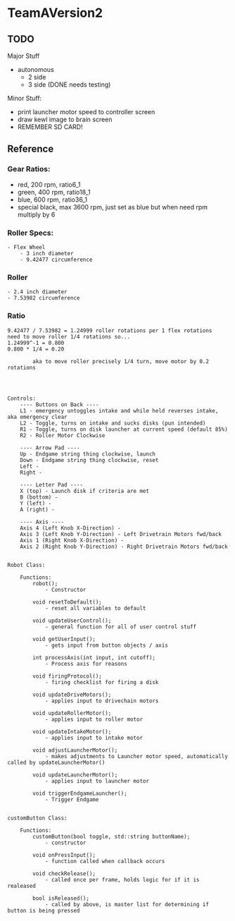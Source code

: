 # TeamAVersion2

## TODO

Major Stuff
- autonomous
	- 2 side
	- 3 side (DONE needs testing)
        
Minor Stuff:
- print launcher motor speed to controller screen
- draw kewl image to brain screen
- REMEMBER SD CARD!

## Reference

### Gear Ratios:
- red, 200 rpm, ratio6_1
- green, 400 rpm, ratio18_1
- blue, 600 rpm, ratio36_1
- special black, max 3600 rpm, just set as blue but when need rpm multiply by 6

### Roller Specs:
	- Flex Wheel  
		- 3 inch diameter  
		- 9.42477 circumference  

### Roller  
	- 2.4 inch diameter  
	- 7.53982 circumference  

### Ratio 
	9.42477 / 7.53982 = 1.24999 roller rotations per 1 flex rotations  
	need to move roller 1/4 rotations so...  
    1.24999^-1 = 0.800  
    0.800 * 1/4 = 0.20  

            aka to move roller precisely 1/4 turn, move motor by 0.2 rotations
                



    Controls:
        ---- Buttons on Back ----
        L1 - emergency untoggles intake and while held reverses intake, aka emergency clear
        L2 - Toggle, turns on intake and sucks disks (pun intended)
        R1 - Toggle, turns on disk launcher at current speed (default 85%)
        R2 - Roller Motor Clockwise

        ---- Arrow Pad ----
        Up - Endgame string thing clockwise, launch
        Down - Endgame string thing clockwise, reset
        Left - 
        Right - 

        ---- Letter Pad ----
        X (top) - Launch disk if criteria are met
        B (bottom) -
        Y (left) -
        A (right) - 

        ---- Axis ----
        Axis 4 (Left Knob X-Direction) -
        Axis 3 (Left Knob Y-Direction) - Left Drivetrain Motors fwd/back
        Axis 1 (Right Knob X-Direction) -
        Axis 2 (Right Knob Y-Direction) - Right Drivetrain Motors fwd/back


    Robot Class:

        Functions:
            robot();
                - Constructor

            void resetToDefault();
                - reset all variables to default
        
            void updateUserControl();
                - general function for all of user control stuff
        
            void getUserInput();
                - gets input from button objects / axis
        
            int processAxis(int input, int cutoff);
                - Process axis for reasons
        
            void firingProtocol();
                - firing checklist for firing a disk
        
            void updateDriveMotors();
                - applies input to drivechain motors
        
            void updateRollerMotor();
                - applies input to roller motor
        
            void updateIntakeMotor();
                - applies input to intake motor
        
            void adjustLauncherMotor();
                - makes adjustments to Launcher motor speed, automatically called by updateLauncherMotor()
        
            void updateLauncherMotor();
                - applies input to launcher motor
        
            void triggerEndgameLauncher();
                - Trigger Endgame


    customButton Class:
        
        Functions:
            customButton(bool toggle, std::string buttonName);
                - constructor
            
            void onPressInput();
                - function called when callback occurs
        
            void checkRelease();
                - called once per frame, holds logic for if it is realeased
        
            bool isReleased();
                - called by above, is master list for determining if button is being pressed
    
    

 
